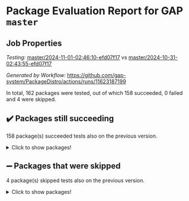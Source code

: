 # Package Evaluation Report for GAP `master`

## Job Properties

*Testing:* [master/2024-11-01-02:46:10-efd07f17](https://github.com/gap-system/PackageDistro/blob/data/reports/master/2024-11-01-02:46:10-efd07f17) vs [master/2024-10-31-02:43:55-efd07f17](https://github.com/gap-system/PackageDistro/blob/data/reports/master/2024-10-31-02:43:55-efd07f17)

*Generated by Workflow:* https://github.com/gap-system/PackageDistro/actions/runs/11623187199

In total, 162 packages were tested, out of which 158 succeeded, 0 failed and 4 were skipped.

## :heavy_check_mark: Packages still succeeding

158 package(s) succeeded tests also on the previous version.
<details><summary>Click to show packages!</summary>

- 4ti2interface 2023.02-04 [(success)](https://github.com/gap-system/PackageDistro/actions/runs/11623187199/job/32370024707)
- ace 5.6.2 [(success)](https://github.com/gap-system/PackageDistro/actions/runs/11623187199/job/32370028243)
- aclib 1.3.2 [(success)](https://github.com/gap-system/PackageDistro/actions/runs/11623187199/job/32370028759)
- agt 0.3.1 [(success)](https://github.com/gap-system/PackageDistro/actions/runs/11623187199/job/32370029292)
- alnuth 3.2.1 [(success)](https://github.com/gap-system/PackageDistro/actions/runs/11623187199/job/32370029493)
- anupq 3.3.1 [(success)](https://github.com/gap-system/PackageDistro/actions/runs/11623187199/job/32370029691)
- atlasrep 2.1.9 [(success)](https://github.com/gap-system/PackageDistro/actions/runs/11623187199/job/32370031564)
- autodoc 2023.06.19 [(success)](https://github.com/gap-system/PackageDistro/actions/runs/11623187199/job/32370032245)
- automata 1.16 [(success)](https://github.com/gap-system/PackageDistro/actions/runs/11623187199/job/32370032394)
- automgrp 1.3.2 [(success)](https://github.com/gap-system/PackageDistro/actions/runs/11623187199/job/32370032557)
- autpgrp 1.11 [(success)](https://github.com/gap-system/PackageDistro/actions/runs/11623187199/job/32370032709)
- cap 2024.10-07 [(success)](https://github.com/gap-system/PackageDistro/actions/runs/11623187199/job/32370032890)
- caratinterface 2.3.7 [(success)](https://github.com/gap-system/PackageDistro/actions/runs/11623187199/job/32370033073)
- cddinterface 2024.09.02 [(success)](https://github.com/gap-system/PackageDistro/actions/runs/11623187199/job/32370033229)
- circle 1.6.6 [(success)](https://github.com/gap-system/PackageDistro/actions/runs/11623187199/job/32370033406)
- classicpres 1.22 [(success)](https://github.com/gap-system/PackageDistro/actions/runs/11623187199/job/32370033577)
- cohomolo 1.6.11 [(success)](https://github.com/gap-system/PackageDistro/actions/runs/11623187199/job/32370033749)
- congruence 1.2.7 [(success)](https://github.com/gap-system/PackageDistro/actions/runs/11623187199/job/32370033931)
- corefreesub 0.6 [(success)](https://github.com/gap-system/PackageDistro/actions/runs/11623187199/job/32370034101)
- corelg 1.57 [(success)](https://github.com/gap-system/PackageDistro/actions/runs/11623187199/job/32370034252)
- crime 1.6 [(success)](https://github.com/gap-system/PackageDistro/actions/runs/11623187199/job/32370034418)
- crisp 1.4.6 [(success)](https://github.com/gap-system/PackageDistro/actions/runs/11623187199/job/32370034560)
- crypting 0.10.5 [(success)](https://github.com/gap-system/PackageDistro/actions/runs/11623187199/job/32370034770)
- cryst 4.1.27 [(success)](https://github.com/gap-system/PackageDistro/actions/runs/11623187199/job/32370034948)
- crystcat 1.1.10 [(success)](https://github.com/gap-system/PackageDistro/actions/runs/11623187199/job/32370035188)
- ctbllib 1.3.9 [(success)](https://github.com/gap-system/PackageDistro/actions/runs/11623187199/job/32370035337)
- cubefree 1.19 [(success)](https://github.com/gap-system/PackageDistro/actions/runs/11623187199/job/32370035513)
- curlinterface 2.4.0 [(success)](https://github.com/gap-system/PackageDistro/actions/runs/11623187199/job/32370035655)
- cvec 2.8.2 [(success)](https://github.com/gap-system/PackageDistro/actions/runs/11623187199/job/32370035791)
- datastructures 0.3.1 [(success)](https://github.com/gap-system/PackageDistro/actions/runs/11623187199/job/32370035997)
- deepthought 1.0.7 [(success)](https://github.com/gap-system/PackageDistro/actions/runs/11623187199/job/32370036171)
- design 1.8.1 [(success)](https://github.com/gap-system/PackageDistro/actions/runs/11623187199/job/32370036317)
- difsets 2.3.1 [(success)](https://github.com/gap-system/PackageDistro/actions/runs/11623187199/job/32370036446)
- digraphs 1.9.0 [(success)](https://github.com/gap-system/PackageDistro/actions/runs/11623187199/job/32370036586)
- edim 1.3.8 [(success)](https://github.com/gap-system/PackageDistro/actions/runs/11623187199/job/32370036742)
- example 4.3.4 [(success)](https://github.com/gap-system/PackageDistro/actions/runs/11623187199/job/32370036937)
- examplesforhomalg 2023.10-01 [(success)](https://github.com/gap-system/PackageDistro/actions/runs/11623187199/job/32370037103)
- factint 1.6.3 [(success)](https://github.com/gap-system/PackageDistro/actions/runs/11623187199/job/32370037294)
- ferret 1.0.14 [(success)](https://github.com/gap-system/PackageDistro/actions/runs/11623187199/job/32370037479)
- fga 1.5.0 [(success)](https://github.com/gap-system/PackageDistro/actions/runs/11623187199/job/32370037625)
- fining 1.5.6 [(success)](https://github.com/gap-system/PackageDistro/actions/runs/11623187199/job/32370037785)
- float 1.0.5 [(success)](https://github.com/gap-system/PackageDistro/actions/runs/11623187199/job/32370037970)
- format 1.4.4 [(success)](https://github.com/gap-system/PackageDistro/actions/runs/11623187199/job/32370038140)
- forms 1.2.12 [(success)](https://github.com/gap-system/PackageDistro/actions/runs/11623187199/job/32370038342)
- fplsa 1.2.6 [(success)](https://github.com/gap-system/PackageDistro/actions/runs/11623187199/job/32370038532)
- fr 2.4.13 [(success)](https://github.com/gap-system/PackageDistro/actions/runs/11623187199/job/32370038699)
- francy 2.0.3 [(success)](https://github.com/gap-system/PackageDistro/actions/runs/11623187199/job/32370038881)
- fwtree 1.3 [(success)](https://github.com/gap-system/PackageDistro/actions/runs/11623187199/job/32370039046)
- gapdoc 1.6.7 [(success)](https://github.com/gap-system/PackageDistro/actions/runs/11623187199/job/32370039269)
- gauss 2023.08-01 [(success)](https://github.com/gap-system/PackageDistro/actions/runs/11623187199/job/32370039426)
- gaussforhomalg 2024.08-01 [(success)](https://github.com/gap-system/PackageDistro/actions/runs/11623187199/job/32370039554)
- gbnp 1.1.0 [(success)](https://github.com/gap-system/PackageDistro/actions/runs/11623187199/job/32370039690)
- generalizedmorphismsforcap 2024.09-03 [(success)](https://github.com/gap-system/PackageDistro/actions/runs/11623187199/job/32370039817)
- genss 1.6.9 [(success)](https://github.com/gap-system/PackageDistro/actions/runs/11623187199/job/32370039969)
- gradedmodules 2024.01-01 [(success)](https://github.com/gap-system/PackageDistro/actions/runs/11623187199/job/32370040162)
- gradedringforhomalg 2024.07-01 [(success)](https://github.com/gap-system/PackageDistro/actions/runs/11623187199/job/32370040349)
- grape 4.9.2 [(success)](https://github.com/gap-system/PackageDistro/actions/runs/11623187199/job/32370040545)
- groupoids 1.76 [(success)](https://github.com/gap-system/PackageDistro/actions/runs/11623187199/job/32370040718)
- grpconst 2.6.5 [(success)](https://github.com/gap-system/PackageDistro/actions/runs/11623187199/job/32370040846)
- guarana 0.96.3 [(success)](https://github.com/gap-system/PackageDistro/actions/runs/11623187199/job/32370041018)
- guava 3.19 [(success)](https://github.com/gap-system/PackageDistro/actions/runs/11623187199/job/32370041186)
- hap 1.66 [(success)](https://github.com/gap-system/PackageDistro/actions/runs/11623187199/job/32370041327)
- hapcryst 0.1.15 [(success)](https://github.com/gap-system/PackageDistro/actions/runs/11623187199/job/32370041489)
- hecke 1.5.4 [(success)](https://github.com/gap-system/PackageDistro/actions/runs/11623187199/job/32370041614)
- help 4.0 [(success)](https://github.com/gap-system/PackageDistro/actions/runs/11623187199/job/32370041783)
- homalg 2024.01-01 [(success)](https://github.com/gap-system/PackageDistro/actions/runs/11623187199/job/32370041940)
- homalgtocas 2023.11-01 [(success)](https://github.com/gap-system/PackageDistro/actions/runs/11623187199/job/32370042092)
- idrel 2.48 [(success)](https://github.com/gap-system/PackageDistro/actions/runs/11623187199/job/32370042235)
- images 1.3.3 [(success)](https://github.com/gap-system/PackageDistro/actions/runs/11623187199/job/32370042386)
- intpic 0.4.0 [(success)](https://github.com/gap-system/PackageDistro/actions/runs/11623187199/job/32370042600)
- io 4.9.0 [(success)](https://github.com/gap-system/PackageDistro/actions/runs/11623187199/job/32370042833)
- io_forhomalg 2023.02-04 [(success)](https://github.com/gap-system/PackageDistro/actions/runs/11623187199/job/32370042984)
- irredsol 1.4.4 [(success)](https://github.com/gap-system/PackageDistro/actions/runs/11623187199/job/32370043170)
- json 2.2.2 [(success)](https://github.com/gap-system/PackageDistro/actions/runs/11623187199/job/32370043366)
- jupyterkernel 1.5.1 [(success)](https://github.com/gap-system/PackageDistro/actions/runs/11623187199/job/32370043607)
- jupyterviz 1.5.6 [(success)](https://github.com/gap-system/PackageDistro/actions/runs/11623187199/job/32370043818)
- kan 1.37 [(success)](https://github.com/gap-system/PackageDistro/actions/runs/11623187199/job/32370043967)
- kbmag 1.5.11 [(success)](https://github.com/gap-system/PackageDistro/actions/runs/11623187199/job/32370044137)
- laguna 3.9.7 [(success)](https://github.com/gap-system/PackageDistro/actions/runs/11623187199/job/32370044288)
- liealgdb 2.2.1 [(success)](https://github.com/gap-system/PackageDistro/actions/runs/11623187199/job/32370044483)
- liepring 2.9.1 [(success)](https://github.com/gap-system/PackageDistro/actions/runs/11623187199/job/32370044644)
- liering 2.4.2 [(success)](https://github.com/gap-system/PackageDistro/actions/runs/11623187199/job/32370044769)
- linearalgebraforcap 2024.10-01 [(success)](https://github.com/gap-system/PackageDistro/actions/runs/11623187199/job/32370044925)
- lins 0.9 [(success)](https://github.com/gap-system/PackageDistro/actions/runs/11623187199/job/32370045073)
- localizeringforhomalg 2023.10-01 [(success)](https://github.com/gap-system/PackageDistro/actions/runs/11623187199/job/32370045224)
- loops 3.4.4 [(success)](https://github.com/gap-system/PackageDistro/actions/runs/11623187199/job/32370045389)
- lpres 1.1.1 [(success)](https://github.com/gap-system/PackageDistro/actions/runs/11623187199/job/32370045525)
- majoranaalgebras 1.5.2 [(success)](https://github.com/gap-system/PackageDistro/actions/runs/11623187199/job/32370045641)
- mapclass 1.4.6 [(success)](https://github.com/gap-system/PackageDistro/actions/runs/11623187199/job/32370045779)
- matgrp 0.70 [(success)](https://github.com/gap-system/PackageDistro/actions/runs/11623187199/job/32370045936)
- matricesforhomalg 2024.08-05 [(success)](https://github.com/gap-system/PackageDistro/actions/runs/11623187199/job/32370046069)
- modisom 3.0.0 [(success)](https://github.com/gap-system/PackageDistro/actions/runs/11623187199/job/32370046231)
- modulepresentationsforcap 2024.09-02 [(success)](https://github.com/gap-system/PackageDistro/actions/runs/11623187199/job/32370046395)
- modules 2024.01-01 [(success)](https://github.com/gap-system/PackageDistro/actions/runs/11623187199/job/32370046537)
- monoidalcategories 2024.09-05 [(success)](https://github.com/gap-system/PackageDistro/actions/runs/11623187199/job/32370046694)
- nconvex 2022.09-01 [(success)](https://github.com/gap-system/PackageDistro/actions/runs/11623187199/job/32370046815)
- nilmat 1.4.2 [(success)](https://github.com/gap-system/PackageDistro/actions/runs/11623187199/job/32370046973)
- nock 1.5 [(success)](https://github.com/gap-system/PackageDistro/actions/runs/11623187199/job/32370047144)
- normalizinterface 1.3.7 [(success)](https://github.com/gap-system/PackageDistro/actions/runs/11623187199/job/32370047293)
- nq 2.5.11 [(success)](https://github.com/gap-system/PackageDistro/actions/runs/11623187199/job/32370047457)
- numericalsgps 1.4.0 [(success)](https://github.com/gap-system/PackageDistro/actions/runs/11623187199/job/32370047672)
- openmath 11.5.3 [(success)](https://github.com/gap-system/PackageDistro/actions/runs/11623187199/job/32370047821)
- orb 4.9.1 [(success)](https://github.com/gap-system/PackageDistro/actions/runs/11623187199/job/32370047963)
- packagemanager 1.6 [(success)](https://github.com/gap-system/PackageDistro/actions/runs/11623187199/job/32370048140)
- patternclass 2.4.5 [(success)](https://github.com/gap-system/PackageDistro/actions/runs/11623187199/job/32370048285)
- permut 2.0.5 [(success)](https://github.com/gap-system/PackageDistro/actions/runs/11623187199/job/32370048455)
- polenta 1.3.10 [(success)](https://github.com/gap-system/PackageDistro/actions/runs/11623187199/job/32370048635)
- polymaking 0.8.7 [(success)](https://github.com/gap-system/PackageDistro/actions/runs/11623187199/job/32370048787)
- primgrp 3.4.4 [(success)](https://github.com/gap-system/PackageDistro/actions/runs/11623187199/job/32370048943)
- profiling 2.6.0 [(success)](https://github.com/gap-system/PackageDistro/actions/runs/11623187199/job/32370049116)
- qdistrnd 0.9.4 [(success)](https://github.com/gap-system/PackageDistro/actions/runs/11623187199/job/32370049281)
- qpa 1.35 [(success)](https://github.com/gap-system/PackageDistro/actions/runs/11623187199/job/32370049432)
- quagroup 1.8.4 [(success)](https://github.com/gap-system/PackageDistro/actions/runs/11623187199/job/32370049581)
- radiroot 2.9 [(success)](https://github.com/gap-system/PackageDistro/actions/runs/11623187199/job/32370049721)
- rcwa 4.7.1 [(success)](https://github.com/gap-system/PackageDistro/actions/runs/11623187199/job/32370049901)
- rds 1.8 [(success)](https://github.com/gap-system/PackageDistro/actions/runs/11623187199/job/32370050053)
- recog 1.4.3 [(success)](https://github.com/gap-system/PackageDistro/actions/runs/11623187199/job/32370050217)
- repndecomp 1.3.0 [(success)](https://github.com/gap-system/PackageDistro/actions/runs/11623187199/job/32370050375)
- repsn 3.1.2 [(success)](https://github.com/gap-system/PackageDistro/actions/runs/11623187199/job/32370050564)
- resclasses 4.7.3 [(success)](https://github.com/gap-system/PackageDistro/actions/runs/11623187199/job/32370050755)
- ringsforhomalg 2024.06-01 [(success)](https://github.com/gap-system/PackageDistro/actions/runs/11623187199/job/32370050943)
- sco 2023.08-01 [(success)](https://github.com/gap-system/PackageDistro/actions/runs/11623187199/job/32370051134)
- scscp 2.4.3 [(success)](https://github.com/gap-system/PackageDistro/actions/runs/11623187199/job/32370051312)
- semigroups 5.4.0 [(success)](https://github.com/gap-system/PackageDistro/actions/runs/11623187199/job/32370051514)
- sglppow 2.4 [(success)](https://github.com/gap-system/PackageDistro/actions/runs/11623187199/job/32370051666)
- sgpviz 0.999.6 [(success)](https://github.com/gap-system/PackageDistro/actions/runs/11623187199/job/32370051841)
- simpcomp 2.1.14 [(success)](https://github.com/gap-system/PackageDistro/actions/runs/11623187199/job/32370051994)
- singular 2024.06.03 [(success)](https://github.com/gap-system/PackageDistro/actions/runs/11623187199/job/32370052248)
- sl2reps 1.1 [(success)](https://github.com/gap-system/PackageDistro/actions/runs/11623187199/job/32370052476)
- sla 1.6.2 [(success)](https://github.com/gap-system/PackageDistro/actions/runs/11623187199/job/32370052676)
- smallantimagmas 0.2.12 [(success)](https://github.com/gap-system/PackageDistro/actions/runs/11623187199/job/32370052913)
- smallgrp 1.5.4 [(success)](https://github.com/gap-system/PackageDistro/actions/runs/11623187199/job/32370053198)
- smallsemi 0.7.1 [(success)](https://github.com/gap-system/PackageDistro/actions/runs/11623187199/job/32370053638)
- sonata 2.9.6 [(success)](https://github.com/gap-system/PackageDistro/actions/runs/11623187199/job/32370053834)
- sophus 1.27 [(success)](https://github.com/gap-system/PackageDistro/actions/runs/11623187199/job/32370054030)
- sotgrps 1.3 [(success)](https://github.com/gap-system/PackageDistro/actions/runs/11623187199/job/32370054216)
- spinsym 1.5.2 [(success)](https://github.com/gap-system/PackageDistro/actions/runs/11623187199/job/32370054411)
- standardff 1.0 [(success)](https://github.com/gap-system/PackageDistro/actions/runs/11623187199/job/32370054572)
- symbcompcc 1.3.2 [(success)](https://github.com/gap-system/PackageDistro/actions/runs/11623187199/job/32370054754)
- thelma 1.3 [(success)](https://github.com/gap-system/PackageDistro/actions/runs/11623187199/job/32370054928)
- tomlib 1.2.11 [(success)](https://github.com/gap-system/PackageDistro/actions/runs/11623187199/job/32370055093)
- toolsforhomalg 2024.09-01 [(success)](https://github.com/gap-system/PackageDistro/actions/runs/11623187199/job/32370055254)
- toric 1.9.6 [(success)](https://github.com/gap-system/PackageDistro/actions/runs/11623187199/job/32370055432)
- toricvarieties 2022.07.13 [(success)](https://github.com/gap-system/PackageDistro/actions/runs/11623187199/job/32370055611)
- transgrp 3.6.5 [(success)](https://github.com/gap-system/PackageDistro/actions/runs/11623187199/job/32370055782)
- typeset 1.2.2 [(success)](https://github.com/gap-system/PackageDistro/actions/runs/11623187199/job/32370055970)
- ugaly 4.1.3 [(success)](https://github.com/gap-system/PackageDistro/actions/runs/11623187199/job/32370056161)
- unipot 1.6 [(success)](https://github.com/gap-system/PackageDistro/actions/runs/11623187199/job/32370056362)
- unitlib 4.2.0 [(success)](https://github.com/gap-system/PackageDistro/actions/runs/11623187199/job/32370056552)
- utils 0.85 [(success)](https://github.com/gap-system/PackageDistro/actions/runs/11623187199/job/32370056758)
- uuid 0.7 [(success)](https://github.com/gap-system/PackageDistro/actions/runs/11623187199/job/32370056980)
- walrus 0.9991 [(success)](https://github.com/gap-system/PackageDistro/actions/runs/11623187199/job/32370057156)
- wedderga 4.10.5 [(success)](https://github.com/gap-system/PackageDistro/actions/runs/11623187199/job/32370057311)
- wpe 0.8 [(success)](https://github.com/gap-system/PackageDistro/actions/runs/11623187199/job/32370057496)
- xmod 2.92 [(success)](https://github.com/gap-system/PackageDistro/actions/runs/11623187199/job/32370057693)
- xmodalg 1.23 [(success)](https://github.com/gap-system/PackageDistro/actions/runs/11623187199/job/32370057875)
- yangbaxter 0.10.6 [(success)](https://github.com/gap-system/PackageDistro/actions/runs/11623187199/job/32370058011)
- zeromqinterface 0.16 [(success)](https://github.com/gap-system/PackageDistro/actions/runs/11623187199/job/32370058174)
</details>

## :heavy_minus_sign: Packages that were skipped

4 package(s) skipped tests also on the previous version.
<details><summary>Click to show packages!</summary>

- browse 1.8.21 [(skipped)](https://github.com/gap-system/PackageDistro/actions/runs/11623187199/job/32369824410)
- itc 1.5.1 [(skipped)](https://github.com/gap-system/PackageDistro/actions/runs/11623187199/job/32369824410)
- polycyclic 2.16 [(skipped)](https://github.com/gap-system/PackageDistro/actions/runs/11623187199/job/32369824410)
- xgap 4.32 [(skipped)](https://github.com/gap-system/PackageDistro/actions/runs/11623187199/job/32369824410)
</details>

